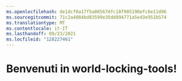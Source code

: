 ```yaml
---
ms.openlocfilehash: de1dcf0a17f5a08567dfc18f905190efc6e11d96
ms.sourcegitcommit: 71c2a4884bd83599e35dd894771a5e43e951b574
ms.translationtype: MT
ms.contentlocale: it-IT
ms.lasthandoff: 09/23/2021
ms.locfileid: "128227461"
---
```

# <a name="welcome-to-world-locking-tools"></a>Benvenuti in world-locking-tools!